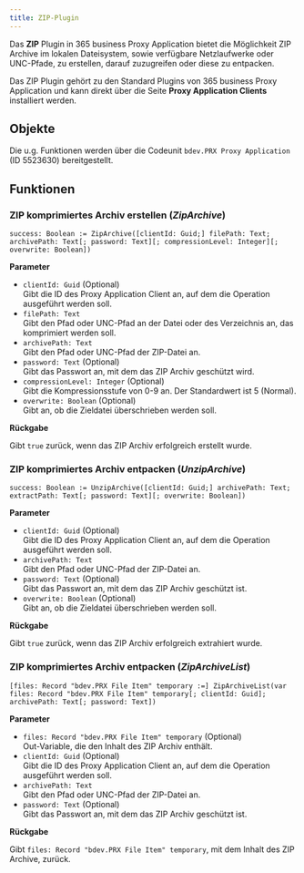 ```yaml
---
title: ZIP-Plugin
---
```


Das **ZIP** Plugin in 365 business Proxy Application bietet die Möglichkeit ZIP Archive im lokalen Dateisystem, sowie verfügbare Netzlaufwerke oder UNC-Pfade, zu erstellen, darauf zuzugreifen oder diese zu entpacken.

Das ZIP Plugin gehört zu den Standard Plugins von 365 business Proxy Application und kann direkt über die Seite **Proxy Application Clients** installiert werden.

## Objekte

Die u.g. Funktionen werden über die Codeunit `bdev.PRX Proxy Application` (ID 5523630) bereitgestellt.

## Funktionen

### ZIP komprimiertes Archiv erstellen (*ZipArchive*)

```al
success: Boolean := ZipArchive([clientId: Guid;] filePath: Text; archivePath: Text[; password: Text][; compressionLevel: Integer][; overwrite: Boolean])
```

**Parameter**

 - `clientId: Guid` (Optional)<br>
   Gibt die ID des Proxy Application Client an, auf dem die Operation ausgeführt werden soll.
 - `filePath: Text`<br>
   Gibt den Pfad oder UNC-Pfad an der Datei oder des Verzeichnis an, das komprimiert werden soll.
 - `archivePath: Text`<br>
   Gibt den Pfad oder UNC-Pfad der ZIP-Datei an.
 - `password: Text` (Optional)<br>
   Gibt das Passwort an, mit dem das ZIP Archiv geschützt wird.
 - `compressionLevel: Integer` (Optional)<br>
   Gibt die Kompressionsstufe von 0-9 an. Der Standardwert ist 5 (Normal).
 - `overwrite: Boolean` (Optional)<br>
   Gibt an, ob die Zieldatei überschrieben werden soll.

**Rückgabe**

Gibt `true` zurück, wenn das ZIP Archiv erfolgreich erstellt wurde.

### ZIP komprimiertes Archiv entpacken (*UnzipArchive*)

```al
success: Boolean := UnzipArchive([clientId: Guid;] archivePath: Text; extractPath: Text[; password: Text][; overwrite: Boolean])
```

**Parameter**

 - `clientId: Guid` (Optional)<br>
   Gibt die ID des Proxy Application Client an, auf dem die Operation ausgeführt werden soll.
 - `archivePath: Text`<br>
   Gibt den Pfad oder UNC-Pfad der ZIP-Datei an.
 - `password: Text` (Optional)<br>
   Gibt das Passwort an, mit dem das ZIP Archiv geschützt ist.
 - `overwrite: Boolean` (Optional)<br>
   Gibt an, ob die Zieldatei überschrieben werden soll.

**Rückgabe**

Gibt `true` zurück, wenn das ZIP Archiv erfolgreich extrahiert wurde.

### ZIP komprimiertes Archiv entpacken (*ZipArchiveList*)

```al
[files: Record "bdev.PRX File Item" temporary :=] ZipArchiveList(var files: Record "bdev.PRX File Item" temporary[; clientId: Guid]; archivePath: Text[; password: Text])
```

**Parameter**

 - `files: Record "bdev.PRX File Item" temporary` (Optional)<br>
   Out-Variable, die den Inhalt des ZIP Archiv enthält.
 - `clientId: Guid` (Optional)<br>
   Gibt die ID des Proxy Application Client an, auf dem die Operation ausgeführt werden soll.
 - `archivePath: Text`<br>
   Gibt den Pfad oder UNC-Pfad der ZIP-Datei an.
 - `password: Text` (Optional)<br>
   Gibt das Passwort an, mit dem das ZIP Archiv geschützt ist.

**Rückgabe**

Gibt `files: Record "bdev.PRX File Item" temporary`, mit dem Inhalt des ZIP Archive, zurück.
